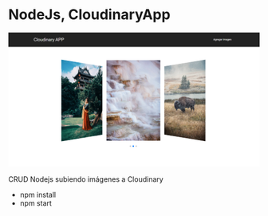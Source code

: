 # NodeJs, CloudinaryApp

![](./screenshot.PNG)

CRUD Nodejs subiendo imágenes a Cloudinary

- npm install
- npm start